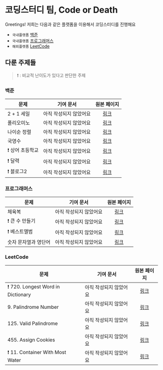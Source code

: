 # 코딩스터디 팀, Code or Death

Greetings! 저희는 다음과 같은 플랫폼을 이용해서 코딩스터디를 진행해요

- `국내플랫폼` [백준](https://www.acmicpc.net/)
- `국내플랫폼` [프로그래머스](https://programmers.co.kr/)
- `해외플랫폼` [LeetCode](https://leetcode.com/)

## 다룬 주제들

> ❗️ : 비교적 난이도가 있다고 판단한 주제

### 백준

|문제|기여 문서|원본 페이지|
|---|---|:---:|
|2 + 1 세일|아직 작성되지 않았어요|[링크](https://www.acmicpc.net/problem/11508)|
|폴리오미노|아직 작성되지 않았어요|[링크](https://www.acmicpc.net/problem/1343)|
|나이순 정렬|아직 작성되지 않았어요|[링크](https://www.acmicpc.net/problem/10814)|
|국영수|아직 작성되지 않았어요|[링크](https://www.acmicpc.net/problem/10825)|
|❗️ 상어 초등학교|아직 작성되지 않았어요|[링크](https://www.acmicpc.net/problem/21608)|
|❗️ 달력|아직 작성되지 않았어요|[링크](https://www.acmicpc.net/problem/20207)|
|❗️ 블로그2|아직 작성되지 않았어요|[링크](https://www.acmicpc.net/problem/20365)|

### 프로그래머스

|문제|기여 문서|원본 페이지|
|---|---|:---:|
|체육복|아직 작성되지 않았어요|[링크](https://programmers.co.kr/learn/courses/30/lessons/42862)|
|❗️ 큰 수 만들기|아직 작성되지 않았어요|[링크](https://programmers.co.kr/learn/courses/30/lessons/42883)|
|❗️ 베스트앨범|아직 작성되지 않았어요|[링크](https://programmers.co.kr/learn/courses/30/lessons/42579)|
|숫자 문자열과 영단어|아직 작성되지 않았어요|[링크](https://programmers.co.kr/learn/courses/30/lessons/81301)|

### LeetCode

|문제|기여 문서|원본 페이지|
|---|---|:---:|
|❗️ 720. Longest Word in Dictionary|아직 작성되지 않았어요|[링크](https://leetcode.com/problems/longest-word-in-dictionary/)|
|9. Palindrome Number|아직 작성되지 않았어요|[링크](https://leetcode.com/problems/palindrome-number/)|
|125. Valid Palindrome|아직 작성되지 않았어요|[링크](https://leetcode.com/problems/valid-palindrome/)|
|455. Assign Cookies|아직 작성되지 않았어요|[링크](https://leetcode.com/problems/assign-cookies/)|
|❗️ 11. Container With Most Water|아직 작성되지 않았어요|[링크](https://leetcode.com/problems/container-with-most-water/)|
